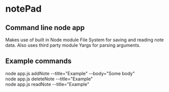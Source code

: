 # notePad

## Command line node app
Makes use of built in Node module File System for saving and reading note data.
Also uses third party module Yargs for parsing arguments.

## Example commands
node app.js addNote --title="Example" --body="Some body"<br/>
node app.js deleteNote --title="Example"<br/>
node app.js readNote --title="Example"<br/>

